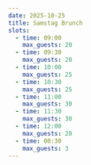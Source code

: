 ```yaml
---
date: 2025-10-25
title: Samstag Brunch
slots:
  - time: 09:00
    max_guests: 20
  - time: 09:30
    max_guests: 20
  - time: 10:00
    max_guests: 25
  - time: 10:30
    max_guests: 25
  - time: 11:00
    max_guests: 30
  - time: 11:30
    max_guests: 30
  - time: 12:00
    max_guests: 20
  - time: 08:30
    max_guests: 3
---
```

